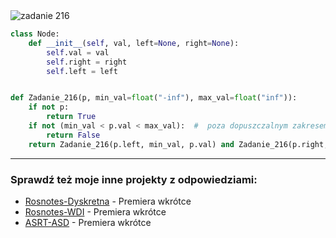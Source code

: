 <picture>
  <source srcset="../../srt/zbior_zadan/216.png" media="(prefers-color-scheme: light)">
  <source srcset="../../srt/zbior_zadan/black_216.png" media="(prefers-color-scheme: dark)">
  <img src="../../srt/zbior_zadan/black_216.png" alt="zadanie 216">
</picture>

```python
class Node:
    def __init__(self, val, left=None, right=None):
        self.val = val
        self.right = right
        self.left = left


def Zadanie_216(p, min_val=float("-inf"), max_val=float("inf")):
    if not p:
        return True
    if not (min_val < p.val < max_val):  #  poza dopuszczalnym zakresem
        return False
    return Zadanie_216(p.left, min_val, p.val) and Zadanie_216(p.right, p.val, max_val)
```

---
### Sprawdź też moje inne projekty z odpowiedziami:
- [Rosnotes-Dyskretna](https://github.com/kamilGie/Rosnotes-Dyskretna) - Premiera wkrótce
- [Rosnotes-WDI](https://github.com/kamilGie/Rosnotes-WDI) - Premiera wkrótce
- [ASRT-ASD](https://github.com/kamilGie/Rosnotes-Dyskretna) - Premiera wkrótce
